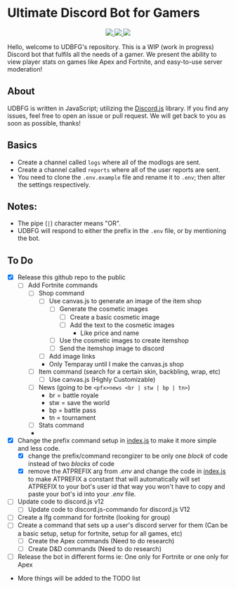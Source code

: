 # Ultimate Discord Bot for Gamers

<div align="center">
    <a href="https://github.com/MenuDocs/Mandroc">
        <img src="https://img.shields.io/github/languages/top/Valcore7/The-Ultimate-Discord-Bot-For-Gamers.svg?style=for-the-badge">
    </a>
    <a href="https://github.com/ionadev/image-gen-api/issues">
        <img src="https://img.shields.io/github/issues/Valcore7/The-Ultimate-Discord-Bot-For-Gamers.svg?style=for-the-badge">
    </a>
    <a href="https://github.com/ionadev/image-gen-api/pulls">
        <img src="https://img.shields.io/github/issues-pr/Valcore7/The-Ultimate-Discord-Bot-For-Gamers.svg?style=for-the-badge">
    </a>
    <br>
</div>

Hello, welcome to UDBFG's repository. This is a WIP (work in progress) Discord bot that fulfils all the needs of a gamer. We present the ability to view player stats on games like Apex and Fortnite, and easy-to-use server moderation!

## About

UDBFG is written in JavaScript; utilizing the [Discord.js](https://github.com/discordjs/discord.js) library.
If you find any issues, feel free to open an issue or pull request. We will get back to you as soon as possible, thanks!

## Basics

- Create a channel called `logs` where all of the modlogs are sent.
- Create a channel called `reports` where all of the user reports are sent.
- You need to clone the `.env.example` file and rename it to `.env`; then alter the settings respectively.

## Notes:

- The pipe (`|`) character means "OR".
- UDBFG will respond to either the prefix in the `.env` file, or by mentioning the bot.

## To Do

- [x] Release this github repo to the public
  - [ ] Add Fortnite commands
    - [ ] Shop command
      - [ ] Use canvas.js to generate an image of the item shop
        - [ ] Generate the cosmetic images
          - [ ] Create a basic cosmetic image
          - [ ] Add the text to the cosmetic images
            - Like price and name
        - [ ] Use the cosmetic images to create itemshop
        - [ ] Send the itemshop image to discord
      - [ ] Add image links
      - Only Temparay until I make the canvas.js shop
    - [ ] Item command (search for a certain skin, backbling, wrap, etc)
      - [ ] Use canvas.js (Highly Customizable)
    - [ ] News (going to be `<pfx>news <br | stw | bp | tn>`)
      - br = battle royale
      - stw = save the world
      - bp = battle pass
      - tn = tournament
    - [ ] Stats command
    -
- [x] Change the prefix command setup in [index.js](./index.js) to make it more simple and less code.
  - [x] change the prefix/command recongizer to be only one _block_ of code instead of two _blocks_ of code
  - [x] remove the ATPREFIX arg from _.env_ and change the code in [index.js](./index.js) to make ATPREFIX a constant that will automatically will set ATPREFIX to your bot's user id that way you won't have to copy and paste your bot's id into your _.env_ file.
- [ ] Update code to discord.js v12
  - [ ] Update code to discord.js-commando for discord.js V12
- [ ] Create a lfg command for fortnite (looking for group)
- [ ] Create a command that sets up a user's discord server for them (Can be a basic setup, setup for fortnite, setup for all games, etc)
  - [ ] Create the Apex commands (Need to do research)
  - [ ] Create D&D commands (Need to do research)
- [ ] Release the bot in different forms ie: One only for Fortnite or one only for Apex
- More things will be added to the TODO list
